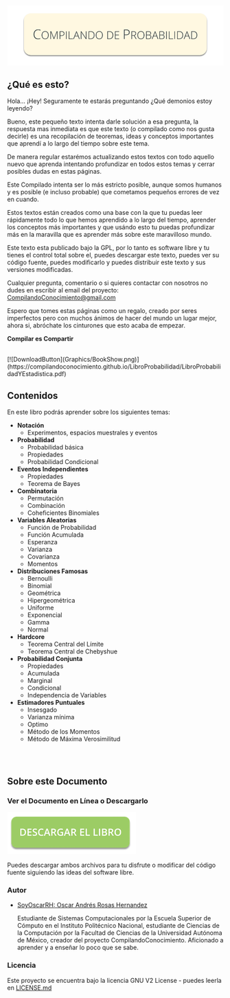 ![](Graphics/Cover.png)

## ¿Qué es esto?

Hola... ¡Hey! Seguramente te estarás preguntando
    ¿Qué demonios estoy leyendo?

Bueno, este pequeño texto intenta darle solución a esa pregunta,
la respuesta mas inmediata es que este texto (o compilado como nos 
gusta decirle) es una recopilación de teoremas, ideas y conceptos
importantes que aprendí a lo largo del tiempo sobre este tema.

De manera regular estarémos actualizando estos textos con todo
aquello nuevo que aprenda intentando profundizar en todos estos
temas y cerrar posibles dudas en estas páginas.

Este Compilado intenta ser lo más estricto posible, aunque
somos humanos y es posible (e incluso probable) que cometamos
pequeños errores de vez en cuando.

Estos textos están creados como una base con la que tu puedas
leer rápidamente todo lo que hemos aprendido a lo largo del
tiempo, aprender los conceptos más importantes y que usándo
esto tu puedas profundizar más en la maravilla que es aprender
más sobre este maravilloso mundo.

Este texto esta publicado bajo la GPL, por lo tanto es software
libre y tu tienes el control total sobre el, puedes descargar
este texto, puedes ver su código fuente, puedes modificarlo y 
puedes distribuir este texto y sus versiones modificadas.

Cualquier pregunta, comentario o si quieres contactar con
nosotros no dudes en escribir al email del proyecto:
CompilandoConocimiento@gmail.com

Espero que tomes estas páginas como un regalo, creado por
seres imperfectos pero con muchos ánimos de hacer del mundo
un lugar mejor, ahora si, abróchate los cinturones que esto
acaba de empezar.

**Compilar es Compartir**

<br />
[![DownloadButton](Graphics/BookShow.png)](https://compilandoconocimiento.github.io/LibroProbabilidad/LibroProbabilidadYEstadistica.pdf)

## Contenidos

En este libro podrás aprender sobre los siguientes temas:


- **Notación**
	- Experimentos, espacios muestrales y eventos
- **Probabilidad**
	- Probabilidad básica
	- Propiedades
	- Probabilidad Condicional
- **Eventos Independientes**
	- Propiedades
	- Teorema de Bayes
- **Combinatoria**
	- Permutación
	- Combinación
	- Coheficientes Binomiales
- **Variables Aleatorias**
	- Función de Probabilidad
	- Función Acumulada
	- Esperanza
	- Varianza
	- Covarianza
	- Momentos
- **Distribuciones Famosas**
	- Bernoulli
	- Binomial
	- Geométrica
	- Hipergeométrica
	- Uniforme
	- Exponencial
	- Gamma
	- Normal
- **Hardcore**
	- Teorema Central del Límite
	- Teorema Central de Chebyshue
- **Probabilidad Conjunta**
	- Propiedades
	- Acumulada
	- Marginal
	- Condicional
	- Independencia de Variables
- **Estimadores Puntuales**
	- Insesgado
	- Varianza mínima
	- Optimo
	- Método de los Momentos
	- Método de Máxima Verosimilitud


<br><br>

## Sobre este Documento

### Ver el Documento en Línea o Descargarlo

[![DownloadButton](Graphics/DownloadButton.png)](https://compilandoconocimiento.github.io/LibroProbabilidad/LibroProbabilidadYEstadistica.pdf)

Puedes descargar ambos archivos para tu disfrute o modificar del código fuente siguiendo las ideas del software libre.


### Autor

* [SoyOscarRH:  Oscar Andrés Rosas Hernandez](https://SoyOscarRH.github.io) 
 
	Estudiante de Sistemas Computacionales por la Escuela Superior de Cómputo en el Instituto Politécnico Nacional,
	estudiante de Ciencias de la Computación por la Facultad de Ciencias de la Universidad Autónoma de México, creador
	del proyecto CompilandoConocimiento.
	Aficionado a aprender y a enseñar lo poco que se sabe.

### Licencia

Este proyecto se encuentra bajo la licencia  GNU V2 License - puedes leerla en [LICENSE.md](LICENSE.md)

<br><br>
